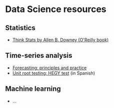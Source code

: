 # Data Science resources

## Statistics
- [Think Stats by Allen B. Downey (O'Reilly book)](http://greenteapress.com/wp/think-stats-2e/)

## Time-series analysis
- [Forecasting: principles and practice](https://www.otexts.org/fpp)
- [Unit root testing: HEGY test](https://www.researchgate.net/publication/254399805_Prueba_de_HEGY_en_R_Una_guia) (in Spanish)

## Machine learning
- ...
